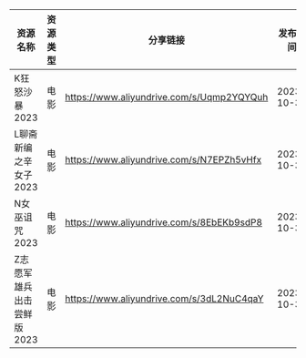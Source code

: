| 资源名称            | 资源类型 | 分享链接                                      | 发布时间       |
| --------------- | ---- | ----------------------------------------- | ---------- |
| K狂怒沙暴2023       | 电影   | https://www.aliyundrive.com/s/Uqmp2YQYQuh | 2023-10-30 |
| L聊斋新编之辛女子2023   | 电影   | https://www.aliyundrive.com/s/N7EPZh5vHfx | 2023-10-30 |
| N女巫诅咒2023       | 电影   | https://www.aliyundrive.com/s/8EbEKb9sdP8 | 2023-10-30 |
| Z志愿军雄兵出击尝鲜版2023 | 电影   | https://www.aliyundrive.com/s/3dL2NuC4qaY | 2023-10-30 |
